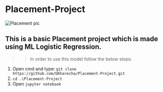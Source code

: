 # Placement-Project

![Placement pic](https://user-images.githubusercontent.com/72561940/193405495-6c11a8a1-ee88-4532-88f7-183fe645b662.jpg)

## This is a basic Placement project which is made using ML Logistic Regression.

>> In order to use this model follow the below steps:

1. Open cmd and type: `git clone https://github.com/UKharecha/Placement-Project.git`
2. `cd .\Placement-Project` 
3. Open `jupyter notebook`
